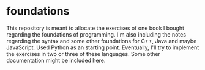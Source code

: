 # foundations
This repository is meant to allocate the exercises of one book I bought regarding the foundations of programming. I'm also including the notes regarding the syntax and some other foundations for C++, Java and maybe JavaScript. Used Python as an starting point. Eventually, I'll try to implement the exercises in two or three of these languages. Some other documentation might be included here.
